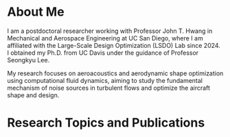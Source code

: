 # About Me

I am a postdoctoral researcher working with Professor John T. Hwang in Mechanical and Aerospace Engineering at UC San Diego, where I am affiliated with the Large-Scale Design Optimization (LSDO) Lab since 2024. I obtained my Ph.D. from UC Davis under the guidance of Professor Seongkyu Lee.

My research focuses on aeroacoustics and aerodynamic shape optimization using computational fluid dynamics, aiming to study the fundamental mechanism of noise sources in turbulent flows and optimize the aircraft shape and design. 

# Research Topics and Publications
